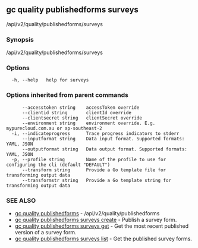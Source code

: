## gc quality publishedforms surveys

/api/v2/quality/publishedforms/surveys

### Synopsis

/api/v2/quality/publishedforms/surveys

### Options

```
  -h, --help   help for surveys
```

### Options inherited from parent commands

```
      --accesstoken string    accessToken override
      --clientid string       clientId override
      --clientsecret string   clientSecret override
      --environment string    environment override. E.g. mypurecloud.com.au or ap-southeast-2
  -i, --indicateprogress      Trace progress indicators to stderr
      --inputformat string    Data input format. Supported formats: YAML, JSON
      --outputformat string   Data output format. Supported formats: YAML, JSON
  -p, --profile string        Name of the profile to use for configuring the cli (default "DEFAULT")
      --transform string      Provide a Go template file for transforming output data
      --transformstr string   Provide a Go template string for transforming output data
```

### SEE ALSO

* [gc quality publishedforms](gc_quality_publishedforms.html)	 - /api/v2/quality/publishedforms
* [gc quality publishedforms surveys create](gc_quality_publishedforms_surveys_create.html)	 - Publish a survey form.
* [gc quality publishedforms surveys get](gc_quality_publishedforms_surveys_get.html)	 - Get the most recent published version of a survey form.
* [gc quality publishedforms surveys list](gc_quality_publishedforms_surveys_list.html)	 - Get the published survey forms.


